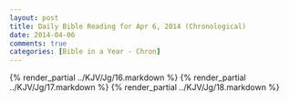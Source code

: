 ```yaml
---
layout: post
title: Daily Bible Reading for Apr 6, 2014 (Chronological)
date: 2014-04-06
comments: true
categories: [Bible in a Year - Chron]
---
```

{% render_partial ../KJV/Jg/16.markdown %}
{% render_partial ../KJV/Jg/17.markdown %}
{% render_partial ../KJV/Jg/18.markdown %}
